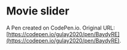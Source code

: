# Movie slider

A Pen created on CodePen.io. Original URL: [https://codepen.io/gulay2020/pen/BaydyRE](https://codepen.io/gulay2020/pen/BaydyRE).


